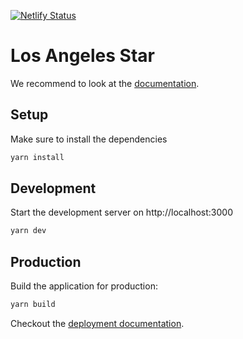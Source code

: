 [![Netlify Status](https://api.netlify.com/api/v1/badges/c6a2bba0-630f-4971-b642-2dc12167ef41/deploy-status)](https://app.netlify.com/sites/losangelesstar/deploys)
# Los Angeles Star

We recommend to look at the [documentation](https://nuxtjs.org).

## Setup

Make sure to install the dependencies

```bash
yarn install
```

## Development

Start the development server on http://localhost:3000

```bash
yarn dev
```

## Production

Build the application for production:

```bash
yarn build
```

Checkout the [deployment documentation](https://v3.nuxtjs.org/docs/deployment).
